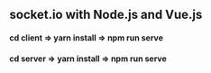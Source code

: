 ## socket.io with Node.js and Vue.js

#### cd client  => yarn install => npm run serve
#### cd server => yarn install => npm run serve